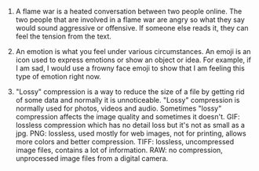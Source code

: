 1. A flame war is a heated conversation between two people online. The two people that are involved in a flame war are angry so what they say would sound aggressive or offensive. If someone else reads it, they can feel the tension from the text. 

2. An emotion is what you feel under various circumstances. An emoji is an icon used to express emotions or show an object or idea. For example, if I am sad, I would use a frowny face emoji to show that I am feeling this type of emotion right now.

3. "Lossy" compression is a way to reduce the size of a file by getting rid of some data and normally it is unnoticeable. "Lossy" compression is normally used for photos, videos and audio. Sometimes "lossy" compression affects the image quality and sometimes it doesn't. 
GIF: lossless compression which has no detail loss but it's not as small as a jpg.
PNG: lossless, used mostly for web images, not for printing, allows more colors and better compression.
TIFF: lossless, uncompressed image files, contains a lot of information.
RAW: no compression, unprocessed image files from a digital camera.


